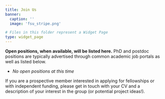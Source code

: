 ```yaml
---
title: Join Us
banner:
  caption: ''
  image: 'fsu_stripe.png'

# Files in this folder represent a Widget Page
type: widget_page
---
```


**Open positions, when available, will be listed here.** 
PhD and postdoc positions are typically advertised through common academic job portals as well as listed below. 

* *No open positions at this time*

If you are a prospective member interested in applying for fellowships or with independent funding, please get in touch with your CV and a description of your interest in the group (or potential project ideas!).
